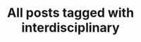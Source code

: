 ---
layout: tag
title: "All posts tagged with interdisciplinary"
permalink: /weblog/tags/interdisciplinary/
taxonomy: interdisciplinary
---
